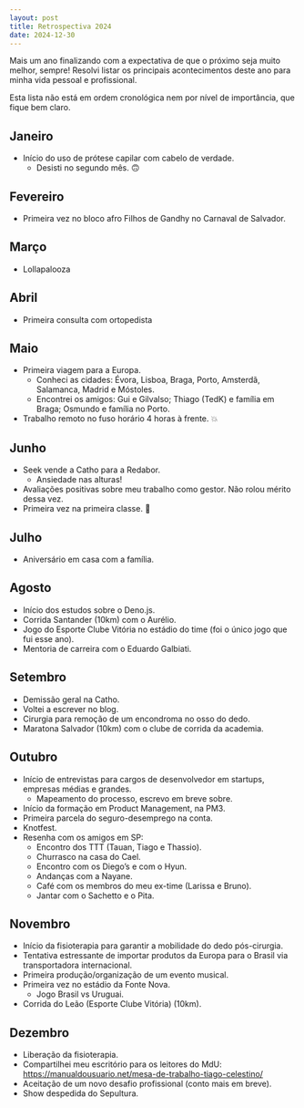 ```yaml
---
layout: post
title: Retrospectiva 2024
date: 2024-12-30
---
```


Mais um ano finalizando com a expectativa de que o próximo seja muito melhor, sempre! Resolvi listar os principais acontecimentos deste ano para minha vida pessoal e profissional.

Esta lista não está em ordem cronológica nem por nível de importância, que fique bem claro.

## Janeiro

- Início do uso de prótese capilar com cabelo de verdade.
    - Desisti no segundo mês. 🙃

## Fevereiro

- Primeira vez no bloco afro Filhos de Gandhy no Carnaval de Salvador.

## Março

- Lollapalooza

## Abril

- Primeira consulta com ortopedista

## Maio

- Primeira viagem para a Europa.
    - Conheci as cidades: Évora, Lisboa, Braga, Porto, Amsterdã, Salamanca, Madrid e Móstoles.
    - Encontrei os amigos: Gui e Gilvalso; Thiago (TedK) e família em Braga; Osmundo e família no Porto.
- Trabalho remoto no fuso horário 4 horas à frente. 💥

## Junho

- Seek vende a Catho para a Redabor.
    - Ansiedade nas alturas!
- Avaliações positivas sobre meu trabalho como gestor. Não rolou mérito dessa vez.
- Primeira vez na primeira classe. 🥂

## Julho

- Aniversário em casa com a família.

## Agosto

- Início dos estudos sobre o Deno.js.
- Corrida Santander (10km) com o Aurélio.
- Jogo do Esporte Clube Vitória no estádio do time (foi o único jogo que fui esse ano).
- Mentoria de carreira com o Eduardo Galbiati.

## Setembro

- Demissão geral na Catho.
- Voltei a escrever no blog.
- Cirurgia para remoção de um encondroma no osso do dedo.
- Maratona Salvador (10km) com o clube de corrida da academia.

## Outubro

- Início de entrevistas para cargos de desenvolvedor em startups, empresas médias e grandes.
    - Mapeamento do processo, escrevo em breve sobre.
- Início da formação em Product Management, na PM3.
- Primeira parcela do seguro-desemprego na conta.
- Knotfest.
- Resenha com os amigos em SP:
    - Encontro dos TTT (Tauan, Tiago e Thassio).
    - Churrasco na casa do Cael.
    - Encontro com os Diego’s e com o Hyun.
    - Andanças com a Nayane.
    - Café com os membros do meu ex-time (Larissa e Bruno).
    - Jantar com o Sachetto e o Pita.

## Novembro

- Início da fisioterapia para garantir a mobilidade do dedo pós-cirurgia.
- Tentativa estressante de importar produtos da Europa para o Brasil via transportadora internacional.
- Primeira produção/organização de um evento musical.
- Primeira vez no estádio da Fonte Nova.
    - Jogo Brasil vs Uruguai.
- Corrida do Leão (Esporte Clube Vitória) (10km).

## Dezembro

- Liberação da fisioterapia.
- Compartilhei meu escritório para os leitores do MdU: https://manualdousuario.net/mesa-de-trabalho-tiago-celestino/
- Aceitação de um novo desafio profissional (conto mais em breve).
- Show despedida do Sepultura.
